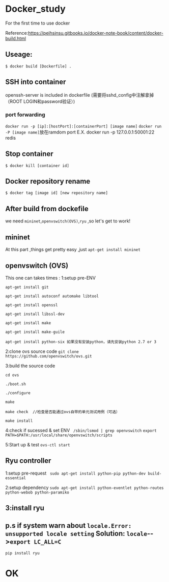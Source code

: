 # Docker_study
For the first time to use docker

Reference:https://peihsinsu.gitbooks.io/docker-note-book/content/docker-build.html

## Useage:
``$ docker build [Dockerfile] .``

## SSH into container
openssh-server is included in dockerfile
(需要将sshd_config中注解拿掉（ROOT LOGIN和password验证）)
### port forwarding
``docker run -p [ip]:[hostPort]:[containerPort] [image name]``
``docker run -P [image name]``放在ramdom port
E.X. docker run -p 127.0.0.1:50001:22 redis
 
## Stop container
``$ docker kill [container id]``

## Docker repository rename
``$ docker tag [image id] [new repository name]``

## After build from dockefile
we need ``mininet``,``openvswitch(OVS)``,``ryu`` ,so let's get to work!

## mininet
At this part ,things get pretty easy ,just ``apt-get install mininet``

## openvswitch (OVS)
This one can takes times :
1:setup pre-ENV
```
apt-get install git

apt-get install autoconf automake libtool

apt-get install openssl

apt-get install libssl-dev

apt-get install make

apt-get install make-guile

apt-get install python-six 如果没有安装python，请先安装python 2.7 or 3
```
2:clone ovs source code
``git clone https://github.com/openvswitch/ovs.git``

3:build the source code
```
cd ovs

./boot.sh

./configure

make

make check  //检查是否能通过ovs自带的单元测试用例（可选）

make install
```

4:check if sucessed & set ENV
`` /sbin/lsmod | grep openvswitch``
``export PATH=$PATH:/usr/local/share/openvswitch/scripts``

5:Start up & test
``ovs-ctl start``

## Ryu controller
1:setup pre-request
`` sudo apt-get install python-pip python-dev build-essential``

2:setup dependency
``sudo apt-get install python-eventlet python-routes python-webob python-paramiko``

3:install ryu
-----------------------------------------------------------------------
p.s if system warn about ``locale.Error: unsupported locale setting``
    Solution: ``locale``-->``export LC_ALL=C``
-----------------------------------------------------------------------
``pip install ryu``

# OK
